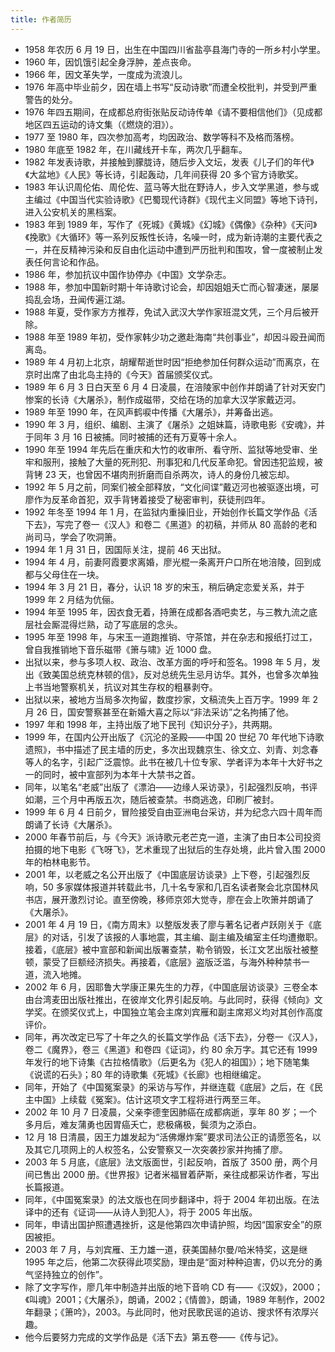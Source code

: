 ```yaml
---
title: 作者简历
---
```


- 1958 年农历 6 月 19 日，出生在中国四川省盐亭县海门寺的一所乡村小学里。
- 1960 年，因饥饿引起全身浮肿，差点丧命。
- 1966 年，因文革失学，一度成为流浪儿。
- 1976 年高中毕业前夕，因在墙上书写“反动诗歌”而遭全校批判，并受到严重警告的处分。
- 1976 年四五期间，在成都总府街张贴反动诗传单《请不要相信他们》（见成都地区四五运动的诗文集（《燃烧的泪》）。
- 1977 至 1980 年，四次参加高考，均因政治、数学等科不及格而落榜。
- 1980 年底至 1982 年，在川藏线开卡车，两次几乎翻车。
- 1982 年发表诗歌，并接触到朦胧诗，随后步入文坛，发表《儿子们的年代》《大盆地》《人民》等长诗，引起轰动，几年间获得 20 多个官方诗歌奖。
- 1983 年认识周伦佑、周伦佐、蓝马等大批在野诗人，步入文学黑道，参与或主编过《中国当代实验诗歌》《巴蜀现代诗群》《现代主义同盟》等地下诗刊，进入公安机关的黑档案。
- 1983 年到 1989 年，写作了《死城》《黄城》《幻城》《偶像》《杂种》《天问》《挽歌》《大循环》等一系列反叛性长诗，名噪一时，成为新诗潮的主要代表之一，并在反精神污染和反自由化运动中遭到严历批判和围攻，曾一度被制止发表任何言论和作品。
- 1986 年，参加抗议中国作协停办《中国》文学杂志。
- 1988 年，参加中国新时期十年诗歌讨论会，却因姐姐夭亡而心智凄迷，屡屡捣乱会场，丑闻传遍江湖。
- 1988 年夏，受作家方方推荐，免试入武汉大学作家班混文凭，三个月后被开除。
- 1988 年至 1989 年初，受作家韩少功之邀赴海南“共创事业”，却因斗殴丑闻而离岛。
- 1989 年 4 月初上北京，胡耀帮逝世时因“拒绝参加任何群众运动”而离京，在京时出席了由北岛主持的《今天》首届颁奖仪式。
- 1989 年 6 月 3 日白天至 6 月 4 日凌晨，在涪陵家中创作并朗诵了针对天安门惨案的长诗《大屠杀》，制作成磁带，交给在场的加拿大汉学家戴迈河。
- 1989 年至 1990 年，在风声鹤唳中传播《大屠杀》，并筹备出逃。
- 1990 年 3 月，组织、编剧、主演了《屠杀》之姐妹篇，诗歌电影《安魂》，并于同年 3 月 16 日被捕。同时被捕的还有万夏等十余人。
- 1990 年至 1994 年先后在重庆和大竹的收审所、看守所、监狱等地受审、坐牢和服刑，接触了大量的死刑犯、刑事犯和几代反革命犯。曾因违犯监规，被背铐 23 天，也曾因不堪肉刑折磨而自杀两次，诗人的身份几被忘却。
- 1992 年 5 月之前，同案们被全部释放，“文化间谍”戴迈河也被驱逐出境，可廖作为反革命首犯，双手背铐着接受了秘密审判，获徒刑四年。
- 1992 年冬至 1994 年 1 月，在监狱内重操旧业，开始创作长篇文学作品《活下去》，写完了卷一《汉人》和卷二《黑道》的初稿，并师从 80 高龄的老和尚司马，学会了吹洞箫。
- 1994 年 1 月 31 日，因国际关注，提前 46 天出狱。
- 1994 年 4 月，前妻阿霞要求离婚，廖光棍一条离开户口所在地涪陵，回到成都与父母住在一块。
- 1994 年 3 月 21 日，春分，认识 18 岁的宋玉，稍后确定恋爱关系，并于 1999 年 2 月结为伉俪。
- 1994 年至 1995 年，因衣食无着，持箫在成都各酒吧卖艺，与三教九流之底层社会厮混得烂熟，动了写底层的念头。
- 1995 年至 1998 年，与宋玉一道跑推销、守茶馆，并在杂志和报纸打过工，曾自我推销地下音乐磁带《箫与啸》近 1000 盘。
- 出狱以来，参与多项人权、政治、改革方面的呼吁和签名。1998 年 5 月，发出《致美国总统克林顿的信》，反对总统先生忌月访华。其外，也曾多次单独上书当地警察机关，抗议对其生存权的粗暴剥夺。
- 出狱以来，被地方当局多次拘留，数度抄家，文稿流失上百万字。1999 年 2 月 26 日，国安警察甚至在新婚大喜之际以“非法采访”之名拘捕了他。
- 1997 年和 1998 年，主持出版了地下民刊《知识分子》，共两期。
- 1999 年，在国内公开出版了《沉沦的圣殿——中国 20 世纪 70 年代地下诗歌遗照》，书中描述了民主墙的历史，多次出现魏京生、徐文立、刘青、刘念春等人的名字，引起广泛震惊。此书在被几十位专家、学者评为本年十大好书之一的同时，被中宣部列为本年十大禁书之首。
- 同年，以笔名“老威”出版了《漂泊——边缘人采访录》，引起强烈反响，书评如潮，三个月中再版五次，随后被查禁。书商逃逸，印刷厂被封。
- 1999 年 6 月 4 日前夕，冒险接受自由亚洲电台采访，并为纪念六四十周年而朗诵了长诗《大屠杀》。
- 2000 年春节前后，与《今天》派诗歌元老芒克一道，主演了由日本公司投资拍摄的地下电影《飞呀飞》，艺术重现了出狱后的生存处境，此片曾入围 2000 年的柏林电影节。
- 2001 年，以老威之名公开出版了《中国底层访谈录》上下卷，引起强烈反响，50 多家媒体报道并转载此书，几十名专家和几百名读者聚会北京国林风书店，展开激烈讨论。直至傍晚，移师京郊大觉寺，廖在会上吹箫并朗诵了《大屠杀》。
- 2001 年 4 月 19 日，《南方周末》以整版发表了廖与著名记者卢跃刚关于《底层》的对话，引发了该报的人事地震，其主编、副主编及编室主任均遭撤职。接着，《底层》被中宣部和新闻出版署查禁，勒令销毁，长江文艺出版社被整顿，蒙受了巨额经济损失。再接着，《底层》盗版泛滥，与海外种种禁书一道，流入地摊。
- 2002 年 6 月，因耶鲁大学康正果先生的力荐，《中国底层访谈录》三卷全本由台湾麦田出版社推出，在彼岸文化界引起反响。与此同时，获得《倾向》文学奖。在颁奖仪式上，中国独立笔会主席刘宾雁和副主席郑义均对其创作高度评价。
- 同年，再次改定已写了十年之久的长篇文学作品《活下去》，分卷一《汉人》，卷二《魔界》，卷三《黑道》和卷四《证词》，约 80 余万字。其它还有 1999 年发行的地下诗集《古拉格情歌》（后更名为《犯人的祖国》）；地下随笔集《说谎的石头》；80 年的诗歌集《死城》《长廊》也相继编定。
- 同年，开始了《中国冤案录》的采访与写作，并继连载《底层》之后，在《民主中国》上续载《冤案》。估计这项文字工程将进行两至三年。
- 2002 年 10 月 7 日凌晨，父亲李德奎因肺癌在成都病逝，享年 80 岁；一个多月后，难友蒲勇也因胃癌夭亡，悲极痛极，鬓须为之添白。
- 12 月 18 日清晨，因王力雄发起为“活佛爆炸案”要求司法公正的请愿签名，以及其它几项网上的人权签名，公安警察又一次突袭抄家并拘捕了廖。
- 2003 年 5 月底，《底层》法文版面世，引起反响，首版了 3500 册，两个月间已售出 2000 册。《世界报》记者米福冒着萨斯，亲往成都采访作者，写出长篇报道。
- 同年，《中国冤案录》的法文版也在同步翻译中，将于 2004 年初出版。在法译中的还有《证词——从诗人到犯人》，将于 2005 年出版。
- 同年，申请出国护照遭遇挫折，这是他第四次申请护照，均因“国家安全”的原因被拒。
- 2003 年 7 月，与刘宾雁、王力雄一道，获美国赫尔曼/哈米特奖，这是继 1995 年之后，他第二次获得此项奖励，理由是“面对种种迫害，仍以充分的勇气坚持独立的创作”。
- 除了文字写作，廖几年中制造并出版的地下音响 CD 有——《汉奴》，2000；《叫魂》2001；《大屠杀》，朗诵，2002；《情兽》，朗诵，1989 年制作，2002 年翻录；《箫吟》，2003。与此同时，他对民歌民谣的追访、搜求怀有浓厚兴趣。
- 他今后要努力完成的文学作品是《活下去》第五卷——《传与记》。
